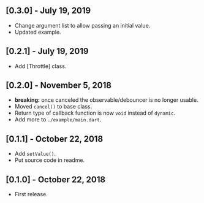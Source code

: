 ## [0.3.0] - July 19, 2019

- Change argument list to allow passing an initial value.
- Updated example.

## [0.2.1] - July 19, 2019

- Add [Throttle] class.

## [0.2.0] - November 5, 2018

* **breaking:** once canceled the observable/debouncer is no longer usable.
* Moved `cancel()` to base class.
* Return type of callback function is now `void` instead of `dynamic`.
* Add more to `./example/main.dart`.

## [0.1.1] - October 22, 2018

* Add `setValue()`.
* Put source code in readme.

## [0.1.0] - October 22, 2018

* First release.
